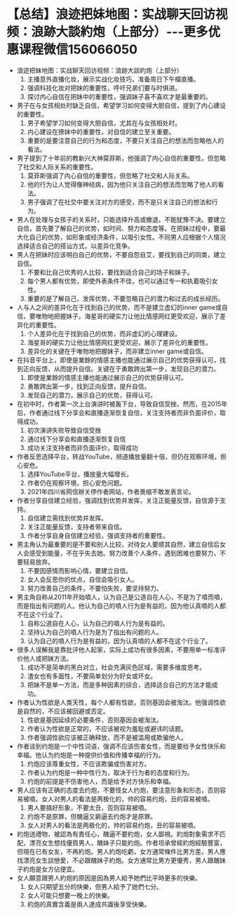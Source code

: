# 【总结】浪迹把妹地图：实战聊天回访视频：浪跡大談約炮（上部分）---更多优惠课程微信156066050

-   浪迹把妹地图：实战聊天回访视频：浪跡大談約炮（上部分）
    1.  主播意外直播化妆，展示实战化妆技巧，准备周日下午檔直播。
    2.  强调科技化妆对把妹的重要性，呼吁兄弟们要与时俱进。
    3.  探讨内心自信在把妹中的重要性，强调妹子喜不喜欢才是最重要的。
-   男子在与女孩相处时缺乏自信，希望学习如何变得大胆自信，提到了内心建设的重要性。
    1.  男子希望学习如何变得大胆自信，尤其在与女孩相处时。
    2.  内心建设在撩妹中的重要性，对自信的建立至关重要。
    3.  重要的是要注意自己的行为和态度，不要只关注自己的想法而忽略他人的看法。
-   男子提到了十年前的教新兴大神莫菲斯，他强调了内心自信的重要性，但忽略了社交和人际关系的重要性。
    1.  莫菲斯强调了内心自信的重要性，但忽略了社交和人际关系。
    2.  他的行为让人觉得像神经病，因为他只关注自己的想法而忽略了他人的看法。
    3.  男子强调了在社交中要关注对方的感受，而不是只关注自己的想法和行为。
-   男人在处理与女孩子的关系时，只能选择升高或撤退，不能犹豫不决。要建立自信，首先要了解自己的优势，如时间、努力和态度等。在把妹过程中，要最大化自己的优势，如形象或经济条件，以吸引女性。不同男人应根据个人情况选择适合自己的搭讪方式，以差异化竞争。
-   男人在把妹时应该明白自己的优势，不要自怨自艾，要找到自己的同类，建立自信。
    1.  不要和比自己优秀的人比较，要找到适合自己的场子和妹子。
    2.  每个男人都有优势，即使外表条件不佳，也可以通过专一和执着吸引女性。
    3.  重要的是了解自己，发挥优势，不要忽略自己的潜力和过去的成长经历。
-   人与人之间的差异化在于找到自己的优势，而不是建立虚幻的inner game或自信，要唯物地把握妹子。海星哥的硬实力让他比情感网红更受欢迎，展示了差异化的重要性。
    1.  个人差异化在于找到自己的优势，而非虚幻的心理建设。
    2.  海星哥的硬实力让他比情感网红更受欢迎，展示了差异化的重要性。
    3.  差异化的关键在于唯物地把握妹子，而非建立inner game或自信。
-   在抖音平台上，即使是業餘的情感主播也能通过展示自己的优势获得认可，找到正向反馈，从而提升自信。关键在于勇敢跨出第一步，发现自己的潜力。
    1.  即使是業餘的情感主播也能通过展示自己的优势获得认可。
    2.  勇敢跨出第一步，找到正向反馈，提升自信。
    3.  发现自己的潜力，展示自己的优势，获得认可。
-   在初中时，作者第一次上台演讲时被轰下台，导致自信受挫。然而，在2015年后，作者通过线下分享会和直播逐渐恢复自信，关注支持者而非负面评价，取得成功。
    1.  初次演讲失败导致自信受挫
    2.  通过线下分享会和直播逐渐恢复自信
    3.  成功关注支持者而非负面评价，取得成功
-   作者反思选择平台，转战YouTube，频道播放量翻十倍，但仍在观察环境，担心安危。
    1.  选择YouTube平台，播放量大幅增长。
    2.  作者仍在观察环境，担心安危问题。
    3.  2021年四川省网信辦关停作者网站，作者畏缩不敢发表言论。
-   作者分享自信建立经验，强调找到优势并发挥，关注正能量反馈，自信源于支持。
    1.  自信建立需找到优势并发挥。
    2.  关注正能量反馈，支持者带来自信。
    3.  作者分享自身自信建立经验，强调支持者的重要性。
-   男主角认为最重要的是不要和别人比较，对待女人要顺其自然，建立自信后女人会感受到能量，不在乎失去她。努力改善个人条件，遇到困难也要努力，不要轻易放弃。
    1.  不要因感情而影响心情，要建立自信。
    2.  女人会反思你的优点，自信会吸引女人。
    3.  努力改善自己的条件，不要怕失败，要坚持努力。
-   男主角自称从2011年开始噴人，认为自己是公道自在人心，不是为了噴而噴，而是指出有问题的人。他认为自己的噴人行为是有益的，因为他认真噴的人都不在这个行业了。
    1.  自称公道自在人心，认为自己的噴人行为是有益的。
    2.  坚持认为自己的噴人行为是为了指出有问题的人。
    3.  认为自己的噴人行为是有益的，因为认真噴的人都不在这个行业了。
-   很多人误解我是靠批评他人起家，实际上成功有很多因素，不要用单一标准评价他人或把妹方法。
    1.  成功不是简单的黑白对立，社会充满灰色区域，需要多维度思考。
    2.  渣女也有多面性，不要简单划分为好女或坏女。
    3.  把妹不是单一方法，而是多种因素的综合，选择适合自己的方法才能成功。
-   作者认为性欲是人类天性，每个人都有性欲，否则基因会被淘汰。他强调性欲是自然的，不应该被回避或否定。
    1.  性欲是基因延续的必要条件，否则基因会被淘汰。
    2.  作者认为性欲是正常的，不应该被视为羞耻或避讳的话题。
    3.  作者强调性欲应该被正确释放，而不是被滥用或欺骗他人。
-   作者谈到约炮是一个中性词语，强调不应该伤害女性，而是要给予女性快乐和幸福。他认为约炮是一种提供价值和传播幸福的行为。
    1.  约炮应该尊重女性，不应该欺骗或伤害对方。
    2.  作者认为约炮是一种中性行为，取决于行为者的态度和行为。
    3.  约炮的前提是不伤害他人，而是给予对方快乐和幸福。
-   男人应该有正确的态度去约炮，不要怪女人约炮，要注意形象和形态，否则容易被噴。女人对男人的看法是两极化的，帅的容易约炮，丑的容易被噴。
    1.  男人要搞好形象，不要太丑，否则容易被噴。
    2.  约炮不是原罪，但醜逼又窮逼去约炮才是原罪。
    3.  女人对男人的看法是两极化的，帅的容易约炮，丑的容易被噴。
-   約炮送禮物，被認為有責任心，醜逼不要約炮，女人鄙視。約炮對象需求不匹配，漂亮女生想找優質男人，醜妹子只能約炮。作者坦承曾經約炮經驗豐富，但現在已有女友，不再約炮。男人約炮吃虧，女方通常條件比男方差。男人應找漂亮女生談戀愛，不必跟醜妹子約炮。女方通常比男方更優秀，男人跟醜妹子約炮是女方佔便宜。
-   女人願意跟男人約炮的原因是因為男人給予她們比平時更多的快樂。
    1.  女人只期望五分的快樂，但男人給予了她們七分。
    2.  女人可能只想要一晚上的快樂。
    3.  約炮的真實含義是兩人達成共識後享受快樂。